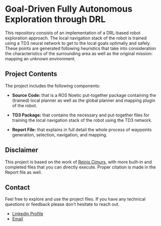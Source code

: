 # Goal-Driven Fully Autonomous Exploration through DRL
This repository consists of an implementation of a DRL-based robot exploration approach. The local navigation stack of the robot is trained using a TD3 neural network to get to the local goals optimally and safely. These points are generated following heuristics that take into consideration the characteristics of the surrounding area as well as the original mission: mapping an unknown environment.


## Project Contents
The project includes the following components:

- **Source Code:** that is a ROS Noetic put-together package containing the (trained) local planner as well as the global planner and mapping plugin of the robot.

- **TD3 Package:** that contains the necessary and put-together files for training the local navigation stack of the robot using the TD3 network.

- **Report File:** that explains in full detail the whole process of waypoints generation, selection, navigation, and mapping.

## Disclaimer
This project is based on the work of [Reinis Cimurs](https://github.com/reiniscimurs), with more built-in and completed files that you can directly execute. Proper citation is made in the Report file as well.

## Contact
Feel free to explore and use the project files. If you have any technical questions or feedback please don't hesitate to reach out.

- [Linkedin Profile](https://www.linkedin.com/in/yhadj/)
- [Email](mailto:yasser.hadj@g.enp.edu.dz)
